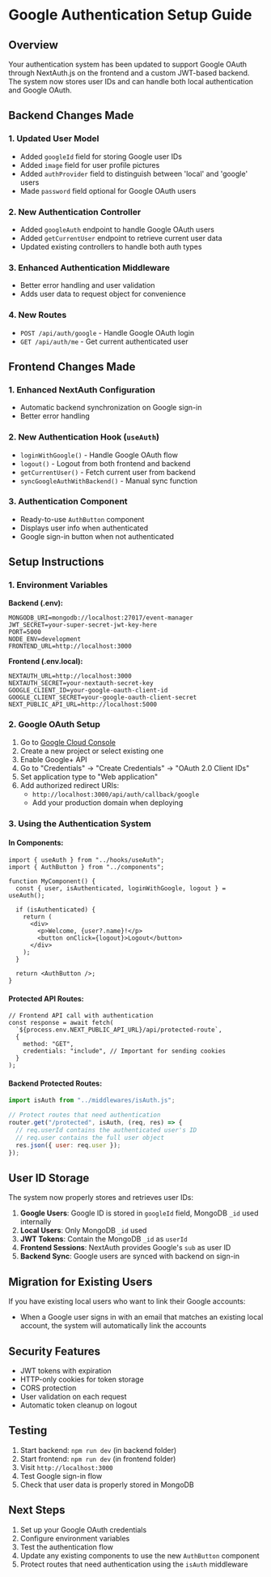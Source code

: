 # Google Authentication Setup Guide

## Overview

Your authentication system has been updated to support Google OAuth through NextAuth.js on the frontend and a custom JWT-based backend. The system now stores user IDs and can handle both local authentication and Google OAuth.

## Backend Changes Made

### 1. Updated User Model

- Added `googleId` field for storing Google user IDs
- Added `image` field for user profile pictures
- Added `authProvider` field to distinguish between 'local' and 'google' users
- Made `password` field optional for Google OAuth users

### 2. New Authentication Controller

- Added `googleAuth` endpoint to handle Google OAuth users
- Added `getCurrentUser` endpoint to retrieve current user data
- Updated existing controllers to handle both auth types

### 3. Enhanced Authentication Middleware

- Better error handling and user validation
- Adds user data to request object for convenience

### 4. New Routes

- `POST /api/auth/google` - Handle Google OAuth login
- `GET /api/auth/me` - Get current authenticated user

## Frontend Changes Made

### 1. Enhanced NextAuth Configuration

- Automatic backend synchronization on Google sign-in
- Better error handling

### 2. New Authentication Hook (`useAuth`)

- `loginWithGoogle()` - Handle Google OAuth flow
- `logout()` - Logout from both frontend and backend
- `getCurrentUser()` - Fetch current user from backend
- `syncGoogleAuthWithBackend()` - Manual sync function

### 3. Authentication Component

- Ready-to-use `AuthButton` component
- Displays user info when authenticated
- Google sign-in button when not authenticated

## Setup Instructions

### 1. Environment Variables

**Backend (.env):**

```env
MONGODB_URI=mongodb://localhost:27017/event-manager
JWT_SECRET=your-super-secret-jwt-key-here
PORT=5000
NODE_ENV=development
FRONTEND_URL=http://localhost:3000
```

**Frontend (.env.local):**

```env
NEXTAUTH_URL=http://localhost:3000
NEXTAUTH_SECRET=your-nextauth-secret-key
GOOGLE_CLIENT_ID=your-google-oauth-client-id
GOOGLE_CLIENT_SECRET=your-google-oauth-client-secret
NEXT_PUBLIC_API_URL=http://localhost:5000
```

### 2. Google OAuth Setup

1. Go to [Google Cloud Console](https://console.cloud.google.com/)
2. Create a new project or select existing one
3. Enable Google+ API
4. Go to "Credentials" → "Create Credentials" → "OAuth 2.0 Client IDs"
5. Set application type to "Web application"
6. Add authorized redirect URIs:
   - `http://localhost:3000/api/auth/callback/google`
   - Add your production domain when deploying

### 3. Using the Authentication System

#### In Components:

```tsx
import { useAuth } from "../hooks/useAuth";
import { AuthButton } from "../components";

function MyComponent() {
  const { user, isAuthenticated, loginWithGoogle, logout } = useAuth();

  if (isAuthenticated) {
    return (
      <div>
        <p>Welcome, {user?.name}!</p>
        <button onClick={logout}>Logout</button>
      </div>
    );
  }

  return <AuthButton />;
}
```

#### Protected API Routes:

```tsx
// Frontend API call with authentication
const response = await fetch(
  `${process.env.NEXT_PUBLIC_API_URL}/api/protected-route`,
  {
    method: "GET",
    credentials: "include", // Important for sending cookies
  }
);
```

#### Backend Protected Routes:

```javascript
import isAuth from "../middlewares/isAuth.js";

// Protect routes that need authentication
router.get("/protected", isAuth, (req, res) => {
  // req.userId contains the authenticated user's ID
  // req.user contains the full user object
  res.json({ user: req.user });
});
```

## User ID Storage

The system now properly stores and retrieves user IDs:

1. **Google Users**: Google ID is stored in `googleId` field, MongoDB `_id` used internally
2. **Local Users**: Only MongoDB `_id` used
3. **JWT Tokens**: Contain the MongoDB `_id` as `userId`
4. **Frontend Sessions**: NextAuth provides Google's `sub` as user ID
5. **Backend Sync**: Google users are synced with backend on sign-in

## Migration for Existing Users

If you have existing local users who want to link their Google accounts:

- When a Google user signs in with an email that matches an existing local account, the system will automatically link the accounts

## Security Features

- JWT tokens with expiration
- HTTP-only cookies for token storage
- CORS protection
- User validation on each request
- Automatic token cleanup on logout

## Testing

1. Start backend: `npm run dev` (in backend folder)
2. Start frontend: `npm run dev` (in frontend folder)
3. Visit `http://localhost:3000`
4. Test Google sign-in flow
5. Check that user data is properly stored in MongoDB

## Next Steps

1. Set up your Google OAuth credentials
2. Configure environment variables
3. Test the authentication flow
4. Update any existing components to use the new `AuthButton` component
5. Protect routes that need authentication using the `isAuth` middleware
